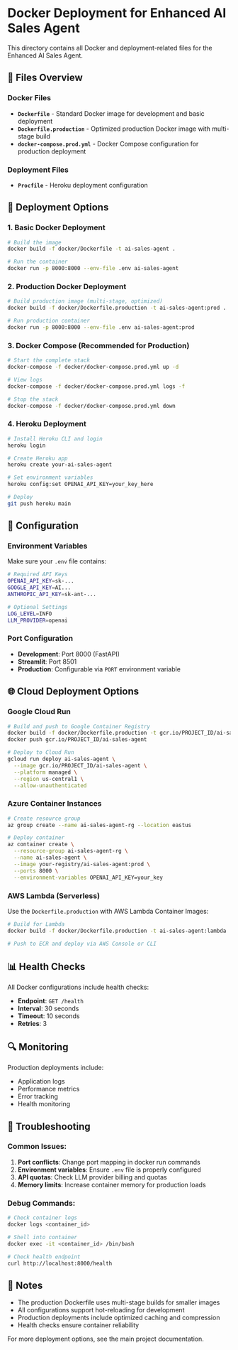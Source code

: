 # Docker Deployment for Enhanced AI Sales Agent

This directory contains all Docker and deployment-related files for the Enhanced AI Sales Agent.

## 📁 Files Overview

### Docker Files
- **`Dockerfile`** - Standard Docker image for development and basic deployment
- **`Dockerfile.production`** - Optimized production Docker image with multi-stage build
- **`docker-compose.prod.yml`** - Docker Compose configuration for production deployment

### Deployment Files
- **`Procfile`** - Heroku deployment configuration

## 🚀 Deployment Options

### 1. Basic Docker Deployment
```bash
# Build the image
docker build -f docker/Dockerfile -t ai-sales-agent .

# Run the container
docker run -p 8000:8000 --env-file .env ai-sales-agent
```

### 2. Production Docker Deployment
```bash
# Build production image (multi-stage, optimized)
docker build -f docker/Dockerfile.production -t ai-sales-agent:prod .

# Run production container
docker run -p 8000:8000 --env-file .env ai-sales-agent:prod
```

### 3. Docker Compose (Recommended for Production)
```bash
# Start the complete stack
docker-compose -f docker/docker-compose.prod.yml up -d

# View logs
docker-compose -f docker/docker-compose.prod.yml logs -f

# Stop the stack
docker-compose -f docker/docker-compose.prod.yml down
```

### 4. Heroku Deployment
```bash
# Install Heroku CLI and login
heroku login

# Create Heroku app
heroku create your-ai-sales-agent

# Set environment variables
heroku config:set OPENAI_API_KEY=your_key_here

# Deploy
git push heroku main
```

## 🔧 Configuration

### Environment Variables
Make sure your `.env` file contains:
```bash
# Required API Keys
OPENAI_API_KEY=sk-...
GOOGLE_API_KEY=AI...
ANTHROPIC_API_KEY=sk-ant-...

# Optional Settings
LOG_LEVEL=INFO
LLM_PROVIDER=openai
```

### Port Configuration
- **Development**: Port 8000 (FastAPI)
- **Streamlit**: Port 8501
- **Production**: Configurable via `PORT` environment variable

## 🌐 Cloud Deployment Options

### Google Cloud Run
```bash
# Build and push to Google Container Registry
docker build -f docker/Dockerfile.production -t gcr.io/PROJECT_ID/ai-sales-agent .
docker push gcr.io/PROJECT_ID/ai-sales-agent

# Deploy to Cloud Run
gcloud run deploy ai-sales-agent \
  --image gcr.io/PROJECT_ID/ai-sales-agent \
  --platform managed \
  --region us-central1 \
  --allow-unauthenticated
```

### Azure Container Instances
```bash
# Create resource group
az group create --name ai-sales-agent-rg --location eastus

# Deploy container
az container create \
  --resource-group ai-sales-agent-rg \
  --name ai-sales-agent \
  --image your-registry/ai-sales-agent:prod \
  --ports 8000 \
  --environment-variables OPENAI_API_KEY=your_key
```

### AWS Lambda (Serverless)
Use the `Dockerfile.production` with AWS Lambda Container Images:
```bash
# Build for Lambda
docker build -f docker/Dockerfile.production -t ai-sales-agent:lambda .

# Push to ECR and deploy via AWS Console or CLI
```

## 📊 Health Checks

All Docker configurations include health checks:
- **Endpoint**: `GET /health`
- **Interval**: 30 seconds
- **Timeout**: 10 seconds
- **Retries**: 3

## 🔍 Monitoring

Production deployments include:
- Application logs
- Performance metrics
- Error tracking
- Health monitoring

## 🚨 Troubleshooting

### Common Issues:
1. **Port conflicts**: Change port mapping in docker run commands
2. **Environment variables**: Ensure `.env` file is properly configured
3. **API quotas**: Check LLM provider billing and quotas
4. **Memory limits**: Increase container memory for production loads

### Debug Commands:
```bash
# Check container logs
docker logs <container_id>

# Shell into container
docker exec -it <container_id> /bin/bash

# Check health endpoint
curl http://localhost:8000/health
```

## 📝 Notes

- The production Dockerfile uses multi-stage builds for smaller images
- All configurations support hot-reloading for development
- Production deployments include optimized caching and compression
- Health checks ensure container reliability

For more deployment options, see the main project documentation.
